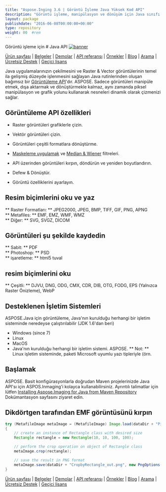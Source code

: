 ```yaml
---
title: "Aspose.Inging 3.6 | Görüntü İşleme Java Yüksek Kod API" 
description: "Görüntü işleme, manipülasyon ve dönüşüm için Java sınıfı kütüphanesi. Maskeleme, filtreler, deskew, matris dönüşümü, şekiller, titizlik ve vektörleri destekler." 
layout: package
publishdate: "2016-06-08T00:00:00+00:00"
type: repository
weight: 00	#rem
---
```


Görüntü işleme için # Java API
[![banner](../aspose_imaging-for-java-banner.png)](./)

[Ürün sayfası](https://products.aspose.com/imaging/java) | [Belgeler](https://docs.aspose.com/imaging/java/) | [Demolar](https://products.aspose.app/imaging/family) | [API referansı](https://apireference.aspose.com/imaging/java) | [Örnekler](https://github.com/aspose-imaging/Aspose.Imaging-for-Java) | [Blog](https://blog.aspose.com/category/imaging/) | [Arama](https://search.aspose.com/) | [Ücretsiz Destek](https://forum.aspose.com/c/imaging) | [Geçici lisans](https://purchase.aspose.com/temporary-license)

Java uygulamalarınızın çekilmesini ve Raster & Vector görüntülerinin temel ila gelişmiş düzeyde işlenmesini sağlayan Java rutinlerinden oluşan bağımsız bir [Görüntüleme API](https://products.aspose.com/imaging/java)'dır.
ASPOSE. Sadece görüntüleri manipüle etmek, dışa aktarmak ve dönüştürmekle kalmaz, aynı zamanda piksel manipülasyon ve grafik yolunu kullanarak nesneleri dinamik olarak çizmenizi sağlar.

## Görüntüleme API özellikleri
- Raster görüntüleri grafiklerle çizin.
- Vektör görüntüleri çizin.
- Görüntüleri çeşitli formatlara dönüştürme.

- [Maskeleme uygulamak](https://docs.aspose.com/imaging/java/applying-masking-to-images/) ve [Median & Wiener](https://docs.aspose.com/imaging/java/applying-median-and-wiener-filters/) filtreleri.
- API üzerinden görüntüleri kırpın, döndürün ve yeniden boyutlandırın.
- Defew & Dönüştür.
- Görüntü özelliklerini ayarlayın.

## Resim biçimlerini oku ve yaz
** Raster Formatları: ** JPEG2000, JPEG, BMP, TIFF, GIF, PNG, APNG \
** Metafiles: ** EMF, EMZ, WMF, WMZ \
** Diğer: ** SVG, SVGZ, DICOM

## Görüntüleri şu şekilde kaydedin
** Sabit: ** PDF \
** Photoshop: ** PSD \
** işaretleme: ** html5 tuval

## resim biçimlerini oku
** Çeşitli: ** DJVU, DNG, ODG, CMX, CDR, DIB, OTG, FODG, EPS (Yalnızca Raster Önizleme), WebP

## Desteklenen İşletim Sistemleri
ASPOSE.Java için görüntüleme, Java'nın kurulduğu herhangi bir işletim sisteminde neredeyse çalıştırılabilir (JDK 1.6'dan beri)
- Windows (since 7)
- Linux
- MacOS
- Java'nın kurulduğu herhangi bir işletim sistemi.
ASPOSE.
** Not: ** Linux işletim sisteminde, paketi Microsoft uyumlu yazı tipleriyle (örn.

## Başlamak

ASPOSE. Basit konfigürasyonlarla doğrudan Maven projelerinizde Java API'sı için ASPOS.Inmaging'i kolayca kullanabilirsiniz. Ayrıntılı talimatlar için lütfen [Installing Aspose.Imaging for Java from Maven Repository](https://docs.aspose.com/imaging/java/installation/) Dokümantasyon sayfasını ziyaret edin.

## Dikdörtgen tarafından EMF görüntüsünü kırpın

```java
try (MetafileImage metaImage = (MetafileImage) Image.load(dataDir + "Picture1.emf"))
{
	// create an instance of Rectangle class with desired size
	Rectangle rectangle = new Rectangle(10, 10, 100, 100);

	// perform the crop operation on object of Rectangle class
	metaImage.crop(rectangle);

	// save the result in PNG format
	metaImage.save(dataDir + "CropbyRectangle_out.png", new PngOptions());
}
```

[Ürün sayfası](https://products.aspose.com/imaging/java) | [Belgeler](https://docs.aspose.com/imaging/java/) | [Demolar](https://products.aspose.app/imaging/family) | [API referansı](https://apireference.aspose.com/imaging/java) | [Örnekler](https://github.com/aspose-imaging/Aspose.Imaging-for-Java) | [Blog](https://blog.aspose.com/category/imaging/) | [Arama](https://search.aspose.com/) | [Ücretsiz Destek](https://forum.aspose.com/c/imaging) | [Geçici lisans](https://purchase.aspose.com/temporary-license)
